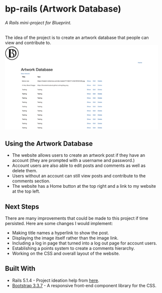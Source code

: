 # bp-rails (Artwork Database)
###### A Rails mini-project for Blueprint.

The idea of the project is to create an artwork database that people can view and contribute to.
</br>
![bp-rails screenshot](https://raw.githubusercontent.com/brandonhudavid/bp-rails/master/bp-rails_scrn.png)

## Using the Artwork Database
* The website allows users to create an artwork post if they have an account (they are prompted with a username and password.)
* Account users are also able to edit posts and comments as well as delete them.
* Users without an account can still view posts and contribute to the comments section.
* The website has a Home button at the top right and a link to my website at the top left.

## Next Steps
There are many improvements that could be made to this project if time persisted. Here are some changes I would implement:
* Making title names a hyperlink to show the post.
* Displaying the image itself rather than the image link.
* Including a log in page that turned into a log out page for account users.
* Establishing a points system to create a comments hierarchy.
* Working on the CSS and overall layout of the website.

## Built With
* Rails 5.1.4 - Project ideation help from [here](http://guides.rubyonrails.org/getting_started.html#creating-articles).
* [Bootstrap 3.3.7](https://getbootstrap.com/) - A responsive front-end component library for the CSS.
